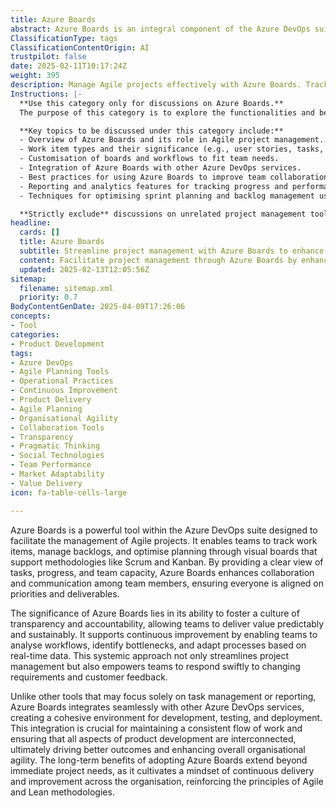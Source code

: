 ```yaml
---
title: Azure Boards
abstract: Azure Boards is an integral component of the Azure DevOps suite, specifically designed to enhance the management of Agile projects. It provides teams with tools to track work items, manage backlogs, and optimise planning through visual boards that accommodate methodologies such as Scrum and Kanban. By offering a comprehensive view of tasks, progress, and team capacity, Azure Boards promotes collaboration and communication, ensuring that all team members are aligned on priorities and deliverables. Its importance lies in fostering transparency and accountability within teams, enabling them to deliver value in a predictable and sustainable manner. The tool supports continuous improvement by allowing teams to analyse workflows, identify bottlenecks, and adapt processes based on real-time data, which streamlines project management and enhances responsiveness to changing requirements and customer feedback. Unlike other tools that may focus solely on task management, Azure Boards integrates seamlessly with other Azure DevOps services, creating a unified environment for development, testing, and deployment. This integration is vital for maintaining a consistent workflow and ensuring that all facets of product development are interconnected, ultimately leading to improved outcomes and greater organisational agility. The long-term advantages of adopting Azure Boards extend beyond immediate project needs, as it fosters a culture of continuous delivery and improvement, reinforcing the principles of Agile and Lean methodologies across the organisation.
ClassificationType: tags
ClassificationContentOrigin: AI
trustpilot: false
date: 2025-02-11T10:17:24Z
weight: 395
description: Manage Agile projects effectively with Azure Boards. Track work, optimise planning, and improve team collaboration.
Instructions: |-
  **Use this category only for discussions on Azure Boards.**  
  The purpose of this category is to explore the functionalities and best practices of Azure Boards in managing Agile projects. It encompasses the tools and features that facilitate tracking work items, optimising planning processes, and enhancing team collaboration within the Agile framework.

  **Key topics to be discussed under this category include:**
  - Overview of Azure Boards and its role in Agile project management.
  - Work item types and their significance (e.g., user stories, tasks, bugs).
  - Customisation of boards and workflows to fit team needs.
  - Integration of Azure Boards with other Azure DevOps services.
  - Best practices for using Azure Boards to improve team collaboration and transparency.
  - Reporting and analytics features for tracking progress and performance.
  - Techniques for optimising sprint planning and backlog management using Azure Boards.

  **Strictly exclude** discussions on unrelated project management tools, non-Agile methodologies, or misinterpretations of Azure Boards' capabilities outside the context of Agile project management.
headline:
  cards: []
  title: Azure Boards
  subtitle: Streamline project management with Azure Boards to enhance workflow visibility, team collaboration, and effective planning strategies.
  content: Facilitate project management through Azure Boards by enhancing visibility into workflows, fostering team collaboration, and enabling strategic planning. Posts should explore work tracking, optimisation techniques, and methodologies for effective team dynamics, drawing insights from established frameworks and thought leaders in project management and complexity theory.
  updated: 2025-02-13T12:05:56Z
sitemap:
  filename: sitemap.xml
  priority: 0.7
BodyContentGenDate: 2025-04-09T17:26:06
concepts:
- Tool
categories:
- Product Development
tags:
- Azure DevOps
- Agile Planning Tools
- Operational Practices
- Continuous Improvement
- Product Delivery
- Agile Planning
- Organisational Agility
- Collaboration Tools
- Transparency
- Pragmatic Thinking
- Social Technologies
- Team Performance
- Market Adaptability
- Value Delivery
icon: fa-table-cells-large

---
```

Azure Boards is a powerful tool within the Azure DevOps suite designed to facilitate the management of Agile projects. It enables teams to track work items, manage backlogs, and optimise planning through visual boards that support methodologies like Scrum and Kanban. By providing a clear view of tasks, progress, and team capacity, Azure Boards enhances collaboration and communication among team members, ensuring everyone is aligned on priorities and deliverables.

The significance of Azure Boards lies in its ability to foster a culture of transparency and accountability, allowing teams to deliver value predictably and sustainably. It supports continuous improvement by enabling teams to analyse workflows, identify bottlenecks, and adapt processes based on real-time data. This systemic approach not only streamlines project management but also empowers teams to respond swiftly to changing requirements and customer feedback.

Unlike other tools that may focus solely on task management or reporting, Azure Boards integrates seamlessly with other Azure DevOps services, creating a cohesive environment for development, testing, and deployment. This integration is crucial for maintaining a consistent flow of work and ensuring that all aspects of product development are interconnected, ultimately driving better outcomes and enhancing overall organisational agility. The long-term benefits of adopting Azure Boards extend beyond immediate project needs, as it cultivates a mindset of continuous delivery and improvement across the organisation, reinforcing the principles of Agile and Lean methodologies.

